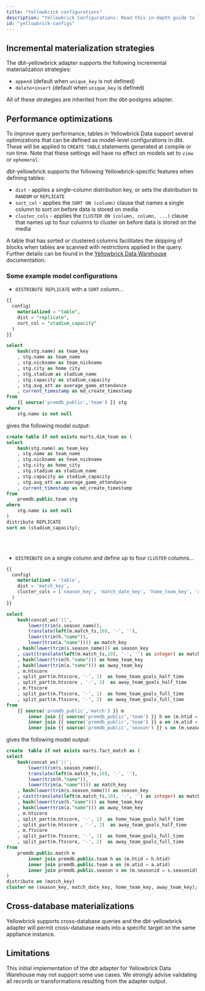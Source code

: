 ```yaml
---
title: "Yellowbrick configurations"
description: "Yellowbrick Configurations: Read this in-depth guide to learn about configurations in dbt."
id: "yellowbrick-configs"
---
```


## Incremental materialization strategies

The dbt-yellowbrick adapter supports the following incremental materialization strategies:

- `append` (default when `unique_key` is not defined)
- `delete+insert` (default when `unique_key` is defined)

All of these strategies are inherited from the dbt-postgres adapter.

## Performance optimizations
    
To improve query performance, tables in Yellowbrick Data support several optimizations that can be defined 
as model-level configurations in dbt.  These will be applied to `CREATE TABLE` <Term id="ddl" /> statements 
generated at compile or run time. Note that these settings will have no effect on models set to `view` or `ephemeral`.

dbt-yellowbrick supports the following Yellowbrick-specific features when defining tables:
- `dist` - applies a single-column distribution key, or sets the distribution to `RANDOM` or `REPLICATE`
- `sort_col` - applies the `SORT ON (column)` clause that names a single column to sort on before data is stored on media
- `cluster_cols` - applies the `CLUSTER ON (column, column, ...)` clause that names up to four columns to cluster on before data is stored 
on the media

A table that has sorted or clustered columns facilitates the skipping of blocks when tables are scanned with 
restrictions applied in the query.  Further details can be found in the [Yellowbrick Data Warehouse](https://docs.yellowbrick.com/latest/ybd_sqlref/clustered_tables.html#clustered-tables) 
documentation.

### Some example model configurations

* ```DISTRIBUTE REPLICATE``` with a ```SORT``` column...

```sql
{{
  config(
    materialized = "table",
    dist = "replicate",
    sort_col = "stadium_capacity"
  )
}}

select
    hash(stg.name) as team_key
    , stg.name as team_name
    , stg.nickname as team_nickname
    , stg.city as home_city
    , stg.stadium as stadium_name
    , stg.capacity as stadium_capacity
    , stg.avg_att as average_game_attendance
    , current_timestamp as md_create_timestamp
from
    {{ source('premdb_public','team') }} stg
where
    stg.name is not null
``` 
gives the following model output:

```sql
create table if not exists marts.dim_team as (
select
    hash(stg.name) as team_key
    , stg.name as team_name
    , stg.nickname as team_nickname
    , stg.city as home_city
    , stg.stadium as stadium_name
    , stg.capacity as stadium_capacity
    , stg.avg_att as average_game_attendance
    , current_timestamp as md_create_timestamp
from
    premdb.public.team stg
where
    stg.name is not null
)
distribute REPLICATE
sort on (stadium_capacity);
```
<br><br/>

* ```DISTRIBUTE``` on a single column and define up to four ```CLUSTER``` columns...

```sql 
{{
  config(
    materialized = 'table',
    dist = 'match_key',
    cluster_cols = ['season_key', 'match_date_key', 'home_team_key', 'away_team_key']
  )
}}

select
	hash(concat_ws('||',
	    lower(trim(s.season_name)),
		translate(left(m.match_ts,10), '-', ''),
	    lower(trim(h."name")),
		lower(trim(a."name")))) as match_key
	, hash(lower(trim(s.season_name))) as season_key
	, cast(translate(left(m.match_ts,10), '-', '') as integer) as match_date_key
	, hash(lower(trim(h."name"))) as home_team_key
	, hash(lower(trim(a."name"))) as away_team_key
	, m.htscore
	, split_part(m.htscore, '-', 1)  as home_team_goals_half_time
	, split_part(m.htscore , '-', 2)  as away_team_goals_half_time
	, m.ftscore
	, split_part(m.ftscore, '-', 1)  as home_team_goals_full_time
	, split_part(m.ftscore, '-', 2)  as away_team_goals_full_time
from
	{{ source('premdb_public','match') }} m
		inner join {{ source('premdb_public','team') }} h on (m.htid = h.htid)
		inner join {{ source('premdb_public','team') }} a on (m.atid = a.atid)
		inner join {{ source('premdb_public','season') }} s on (m.seasonid = s.seasonid)
```

gives the following model output:

```sql
create  table if not exists marts.fact_match as (
select
    hash(concat_ws('||',
        lower(trim(s.season_name)),
        translate(left(m.match_ts,10), '-', ''),
        lower(trim(h."name")),
        lower(trim(a."name")))) as match_key
    , hash(lower(trim(s.season_name))) as season_key
    , cast(translate(left(m.match_ts,10), '-', '') as integer) as match_date_key
    , hash(lower(trim(h."name"))) as home_team_key
    , hash(lower(trim(a."name"))) as away_team_key
    , m.htscore
    , split_part(m.htscore, '-', 1)  as home_team_goals_half_time
    , split_part(m.htscore , '-', 2)  as away_team_goals_half_time
    , m.ftscore
    , split_part(m.ftscore, '-', 1)  as home_team_goals_full_time
    , split_part(m.ftscore, '-', 2)  as away_team_goals_full_time
from
    premdb.public.match m
        inner join premdb.public.team h on (m.htid = h.htid)
        inner join premdb.public.team a on (m.atid = a.atid)
        inner join premdb.public.season s on (m.seasonid = s.seasonid)
)
distribute on (match_key)
cluster on (season_key, match_date_key, home_team_key, away_team_key);
```

## Cross-database materializations

Yellowbrick supports cross-database queries and the dbt-yellowbrick adapter will permit cross-database reads into a specific target on the same appliance instance.

## Limitations

This initial implementation of the dbt adapter for Yellowbrick Data Warehouse may not support some use cases. We strongly advise validating all records or transformations resulting from the adapter output.
